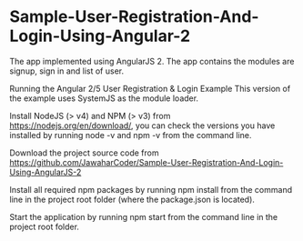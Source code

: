 # Sample-User-Registration-And-Login-Using-Angular-2
The app implemented using AngularJS 2. The app contains the modules are signup, sign in and list of user.

Running the Angular 2/5 User Registration & Login Example
This version of the example uses SystemJS as the module loader.

Install NodeJS (> v4) and NPM (> v3) from https://nodejs.org/en/download/, you can check the versions you have installed by running node -v and npm -v from the command line.
 
Download the project source code from https://github.com/JawaharCoder/Sample-User-Registration-And-Login-Using-AngularJS-2
 
Install all required npm packages by running npm install from the command line in the project root folder (where the package.json is located).
 
Start the application by running npm start from the command line in the project root folder.
